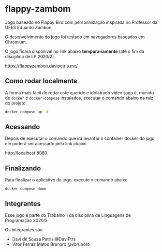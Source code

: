 # flappy-zambom

Jogo baseado no Flappy Bird com personalização inspirada no Professor da UFES Eduardo Zambon

O desenvolvimento do jogo foi testado em navegadores baseados em Chromium.

O jogo ficará disponível no link abaixo **temporariamente** (até o fim da disciplina de LP 2020/2)

https://flappyzambon.davipetris.me/ 

## Como rodar localmente

A forma mais fácil de rodar este querido e idolatrado video-jogo é, munido de `docker` e `docker-compose` instalados, executar o comando abaixo na raiz do projeto

```bash
docker-compose up -d
```

## Acessando

Depois de executar o comando que irá levantar o container docker do jogo, ele poderá ser acessado pelo link abaixo

http://localhost:8080

## Finalizando

Para finalizar o aplicativo do jogo, execute o comando abaixo

```
docker-compose down
```

## Integrantes

Esse jogo é parte do Trabalho 1 da disciplina de Linguagens de Programação 2020/2

Os integrantes são

-   Davi de Souza Petris @DaviPtrs
-   Vitor Ferraz Matos Brunoro @vbrunoro